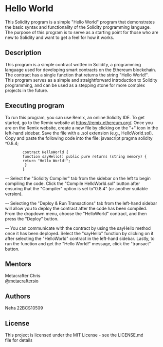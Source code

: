 # Hello World  
This Solidity program is a simple "Hello World" program that demonstrates the basic syntax and functionality of the Solidity programming language. The purpose of this program is to serve as a starting point for those who are new to Solidity and want to get a feel for how it works. 

## Description  
This program is a simple contract written in Solidity, a programming language used for developing smart contracts on the Ethereum blockchain. The contract has a single function that returns the string "Hello World!". This program serves as a simple and straightforward introduction to Solidity programming, and can be used as a stepping stone for more complex projects in the future.

## Executing program
To run this program, you can use Remix, an online Solidity IDE. To get started, go to the Remix website at https://remix.ethereum.org/. Once you are on the Remix website, create a new file by clicking on the "+" icon in the left-hand sidebar. Save the file with a .sol extension (e.g., HelloWorld.sol). Copy and paste the following code into the file:
            javascript
            pragma solidity ^0.8.4;

            contract HelloWorld {
            function sayHello() public pure returns (string memory) {
            return "Hello World!";
             }
            }
            
-- Select the "Solidity Compiler" tab from the sidebar on the left to begin compiling the code. Click the "Compile HelloWorld.sol" button after ensuring that the "Compiler" option is set to"0.8.4" (or another suitable version).

-- Selecting the "Deploy & Run Transactions" tab from the left-hand sidebar will allow you to deploy the contract after the code has been compiled. From the dropdown menu, choose the "HelloWorld" contract, and then press the "Deploy" button.

-- You can communicate with the contract by using the sayHello method once it has been deployed. Select the "sayHello" function by clicking on it after selecting the "HelloWorld" contract in the left-hand sidebar. Lastly, to run the function and get the "Hello World!" message, click the "transact" button.


## Mentors

Metacrafter Chris  
[@metacraftersio](https://twitter.com/metacraftersio)

## Authors

Neha
22BCS10509

## License

This project is licensed under the MIT License - see the LICENSE.md file for details

